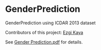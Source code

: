 # GenderPrediction
GenderPrediction using ICDAR 2013 dataset

Contributors of this project: [Ezgi Kaya](https://github.com/ezgikayaa)

See [Gender Prediction.pdf](https://github.com/metinkadik/GenderPrediction/blob/master/GenderPrediction.pdf) for details.